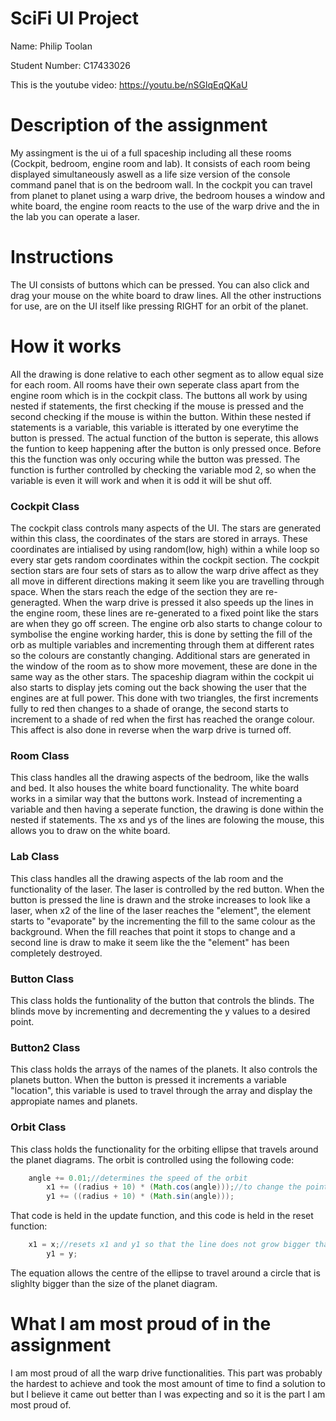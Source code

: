 # SciFi UI Project

Name: Philip Toolan

Student Number: C17433026

This is the youtube video:
https://youtu.be/nSGlqEqQKaU


# Description of the assignment

My assingment is the ui of a full spaceship including all these rooms (Cockpit, bedroom, engine room and lab). It consists of each room 
being displayed simultaneously aswell as a life size version of the console command panel that is on the bedroom wall.  In the cockpit 
you can travel from planet to planet using a warp drive, the bedroom houses a window and white board, the engine room reacts to the use 
of the warp drive and the in the lab you can operate a laser. 

# Instructions

The UI consists of buttons which can be pressed. You can also click and drag your mouse on the white board to draw lines. All the other 
instructions for use, are on the UI itself like pressing RIGHT for an orbit of the planet.

# How it works

All the drawing is done relative to each other segment as to allow equal size for each room. All rooms have their own seperate class 
apart from the engine room which is in the cockpit class. The buttons all work by using nested if statements, the first checking if the 
mouse is pressed and the second checking if the mouse is within the button. Within these nested if statements is a variable, this 
variable is itterated by one everytime the button is pressed. The actual function of the button is seperate, this allows the funtion to 
keep happening after the button is only pressed once. Before this the function was only occuring while the button was pressed. The 
function is further controlled by checking the variable mod 2, so when the variable is even it will work and when it is odd it will be 
shut off.

### Cockpit Class

The cockpit class controls many aspects of the UI. The stars are generated within this class, the coordinates of the stars are stored in 
arrays. These coordinates are intialised by using random(low, high) within a while loop so every star gets random coordinates within the 
cockpit section. The cockpit section stars are four sets of stars as to allow the warp drive affect as they all move in different 
directions making it seem like you are travelling through space. When the stars reach the edge of the section they are re-generagted. 
When the warp drive is pressed it also speeds up the lines in the engine room, these lines are re-generated to a fixed point like the 
stars are when they go off screen. The engine orb also starts to change colour to symbolise the engine working harder, this is done by 
setting the fill of the orb as multiple variables and incrementing through them at different rates so the colours are constantly 
changing. Additional stars are generated in the window of the room as to show more movement, these are done in the same way as the other 
stars. The spaceship diagram within the cockpit ui also starts to display jets coming out the back showing the user that the engines are 
at full power. This done with two triangles, the first increments fully to red then changes to a shade of orange, the second starts to 
increment to a shade of red when the first has reached the orange colour. This affect is also done in reverse when the warp drive is 
turned off.

### Room Class

This class handles all the drawing aspects of the bedroom, like the walls and bed. It also houses the white board functionality. The
white board works in a similar way that the buttons work. Instead of incrementing a variable and then having a seperate function, the
drawing is done within the nested if statements. The xs and ys of the lines are folowing the mouse, this allows you to draw on the white 
board.

### Lab Class

This class handles all the drawing aspects of the lab room and the functionality of the laser. The laser is controlled by the red 
button. When the button is pressed the line is drawn and the stroke increases to look like a laser, when x2 of the line of the laser 
reaches the "element", the element starts to "evaporate" by the incrementing the fill to the same colour as the background. When the 
fill reaches that point it stops to change and a second line is draw to make it seem like the the "element" has been completely 
destroyed.

### Button Class

This class holds the funtionality of the button that controls the blinds. The blinds move by incrementing and decrementing the y values 
to a desired point.

### Button2 Class

This class holds the arrays of the names of the planets. It also controls the planets button. When the button is pressed it increments a 
variable "location", this variable is used to travel through the array and display the appropiate names and planets. 

### Orbit Class

This class holds the functionality for the orbiting ellipse that travels around the planet diagrams. The orbit is controlled using the 
following code:

```Java
	angle += 0.01;//determines the speed of the orbit
        x1 += ((radius + 10) * (Math.cos(angle)));//to change the point around the circle of the planet
        y1 += ((radius + 10) * (Math.sin(angle)));
```

That code is held in the update function, and this code is held in the reset function:

```Java
	x1 = x;//resets x1 and y1 so that the line does not grow bigger than the desired orbit
        y1 = y;
```
The equation allows the centre of the ellipse to travel around a circle that is slighlty bigger than the size of the planet diagram. 

# What I am most proud of in the assignment

I am most proud of all the warp drive functionalities. This part was probably the hardest to achieve and took the most amount of time to 
find a solution to but I believe it came out better than I was expecting and so it is the part I am most proud of.
